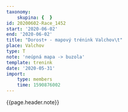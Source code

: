 ```yaml
---
taxonomy:
    skupina: {  }
id: 20200602-Race_1452
start: '2020-06-02'
end: '2020-06-02'
title: "Dorost+ - mapový trénink Valchov\t"
place: Valchov
type: T
note: 'neúpná mapa -> buzola'
template: trenink
date: '2020-05-31'
import:
    type: members
    time: 1590876002
---
```

{{page.header.note}}
